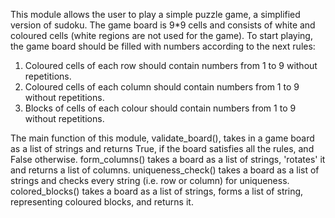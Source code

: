 This module allows the user to play a simple puzzle game, a simplified version of sudoku.
The game board is 9*9 cells and consists of white and coloured cells (white regions are not used for the game). To start playing, the game board should be filled with numbers according to the next rules:
1) Coloured cells of each row should contain numbers from 1 to 9 without repetitions.
2) Coloured cells of each column should contain numbers from 1 to 9 without repetitions.
3) Blocks of cells of each colour should contain numbers from 1 to 9 without repetitions.

The main function of this module, validate_board(), takes in a game board as a list of strings and returns True, if the board satisfies all the rules, and False otherwise.
form_columns() takes a board as a list of strings, 'rotates' it and returns a list of columns.
uniqueness_check() takes a board as a list of strings and checks every string (i.e. row or column) for uniqueness.
colored_blocks() takes a board as a list of strings, forms a list of string, representing coloured blocks, and returns it.
